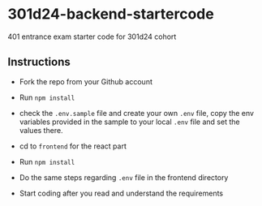 # 301d24-backend-startercode

401 entrance exam starter code for 301d24 cohort

## Instructions

- Fork the repo from your Github account

- Run `npm install`

- check the `.env.sample` file and create your own `.env` file, copy the env variables provided in the sample to your local `.env` file and set the values there.

- cd to `frontend` for the react part

- Run `npm install`

- Do the same steps regarding `.env` file in the frontend directory

- Start coding after you read and understand the requirements
